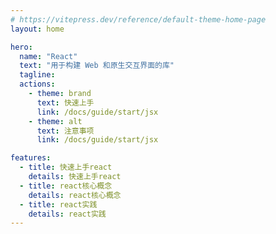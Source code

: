 ```yaml
---
# https://vitepress.dev/reference/default-theme-home-page
layout: home

hero:
  name: "React"
  text: "用于构建 Web 和原生交互界面的库"
  tagline: 
  actions:
    - theme: brand
      text: 快速上手
      link: /docs/guide/start/jsx
    - theme: alt
      text: 注意事项
      link: /docs/guide/start/jsx

features:
  - title: 快速上手react
    details: 快速上手react
  - title: react核心概念
    details: react核心概念
  - title: react实践
    details: react实践
---
```


